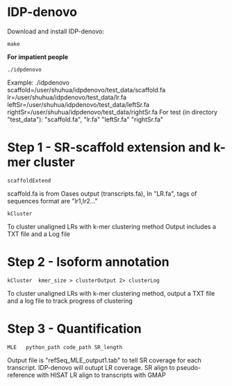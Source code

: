 # IDP-denovo

Download and install IDP-denovo:

```make```


**For impatient people**

```./idpdenovo  ```

Example:
./idpdenovo scaffold=/user/shuhua/idpdenovo/test_data/scaffold.fa lr=/user/shuhua/idpdenovo/test_data/lr.fa leftSr=/user/shuhua/idpdenovo/test_data/leftSr.fa rightSr=/user/shuhua/idpdenovo/test_data/rightSr.fa For test (in directory "test_data"): "scaffold.fa", "lr.fa" "leftSr.fa" "rightSr.fa"
 
 
 
# Step 1 - SR-scaffold extension and k-mer cluster

``` scaffoldExtend ```



scaffold.fa is from Oases output (transcripts.fa), In "LR.fa", tags of sequences format are "lr1,lr2..."

```kCluster ```
        
To cluster unaligned LRs with k-mer clustering method Output includes a TXT file and a Log file
 
 
# Step 2 - Isoform annotation

 ```kCluster  kmer_size > clusterOutput 2> clusterLog ```

         
To cluster unaligned LRs with k-mer clustering method, output a TXT file and a log file to track progress of clustering
 
 
# Step 3 - Quantification

 ```MLE   python_path code_path SR_length  ```

 
Output file is "refSeq_MLE_output1.tab" to tell SR coverage for each transcript. IDP-denovo will outupt LR coverage. SR align to pseudo-reference with HISAT LR align to transcripts with GMAP
